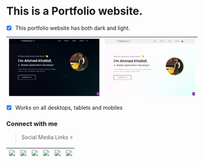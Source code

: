 # This is a Portfolio website.

- [x] This portfolio website has both dark and light.
       
| <img src='assets/screenshots/dark.png' width='500'>|<img src='assets/screenshots//light.png' width='500'> |
|:---:|--------|

- [x] Works on all desktops, tablets and mobiles

### Connect with me
> Social Media Links ⚡    

| [<img src='https://user-images.githubusercontent.com/33403844/152123929-555a6daf-8ee7-4b60-a713-1d41b2ba7626.png' width='90'>](https://www.facebook.com/ahmedkhallaf2098/) | [<img src='https://user-images.githubusercontent.com/33403844/152124766-bea2d123-1e58-4664-9be5-10bf90f6fa13.png' width='90'>](https://www.linkedin.com/in/ahmedkhallaf98) | [<img src='https://user-images.githubusercontent.com/33403844/152124261-314aa5f5-1661-42fa-a520-4c439f0afe39.png' width='90'>](https://www.youtube.com/channel/UCX83L65Wf9xy3YswdQYhRjg) | [<img src='https://user-images.githubusercontent.com/33403844/152124834-3c2f22cd-4e90-447c-8ea3-cbc06f5306d2.png' width='30'>](https://mail.google.com/mail/u/0/#inbox?compose=lqrsltcfSJncBCKHlgfXkFRKHCLLwNHSzwXwpcdTjvvNbXZzFVgJjzZsgVspBphZjrGwPkTMTSBqdFFnK) | [<img src='https://user-images.githubusercontent.com/33403844/152126929-ac1f3e58-2403-44e6-8fb3-0b8d84378aba.png' width='30'>](https://play.google.com/store/apps/developer?id=5alafawy) | [<img src='https://user-images.githubusercontent.com/33403844/152129174-df9329aa-62b4-4317-9b4a-b1f1197e1385.png' width='40'>](https://www.fiverr.com/mr_pen10) |
|----------------|-----------------------|-----------------------|-----------------------|-----------------------|-----------------------|


